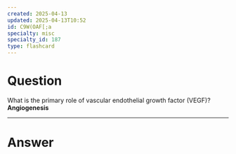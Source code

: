 ```yaml
---
created: 2025-04-13
updated: 2025-04-13T10:52
id: C9W(OAF[;a
specialty: misc
specialty_id: 187
type: flashcard
---
```


# Question
What is the primary role of vascular endothelial growth factor (VEGF)?    **Angiogenesis**

---

# Answer
